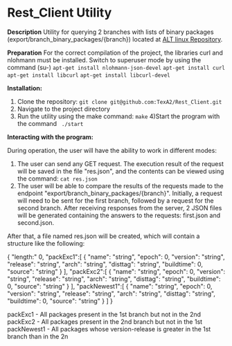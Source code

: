 # Rest_Client Utility

**Description**
Utility for querying 2 branches with lists of binary packages (export/branch_binary_packages/{branch}) located at [ALT linux Repository](https://rdb.altlinux.org/api/).

**Preparation**
For the correct compilation of the project, the libraries curl and nlohmann must be installed.
Switch to superuser mode by using the command (su-)
``` apt-get install nlohmann-json-devel ```
``` apt-get install curl ```
``` apt-get install libcurl ```
``` apt-get install libcurl-devel ```

 
**Installation:**

1) Clone the repository:
``` git clone git@github.com:TexA2/Rest_Client.git ```
2) Navigate to the project directory
3) Run the utility  using the make command:
``` make ```
4)Start the program with the command 
```  ./start ``` 

 
**Interacting with the program:**

During operation, the user will have the ability to work in different modes:
1) The user can send any GET request. The execution result of the request will be saved in the file "res.json",
and the contents can be viewed using the command:
``` cat res.json ```
2) The user will be able to compare the results of the requests made to the endpoint "export/branch_binary_packages/{branch}". 
Initially, a request will need to be sent for the first branch, 
followed by a request for the second branch.
After receiving responses from the server, 2 JSON files will be generated containing the answers to the requests: first.json and second.json.

After that, a file named res.json will be created, which will contain a structure like the following:

{
    "length:" 0,
    "packExc1":[
    {
      "name": "string",
      "epoch": 0,
      "version": "string",
      "release": "string",
      "arch": "string",
      "disttag": "string",
      "buildtime": 0,
      "source": "string"
    }
    ],
    "packExc2":[
    {
      "name": "string",
      "epoch": 0,
      "version": "string",
      "release": "string",
      "arch": "string",
      "disttag": "string",
      "buildtime": 0,
      "source": "string"
    }
    ],
    "packNewest1":[
    {
      "name": "string",
      "epoch": 0,
      "version": "string",
      "release": "string",
      "arch": "string",
      "disttag": "string",
      "buildtime": 0,
      "source": "string"
    }
    ]
}

 

packExc1 - All packages present in the 1st branch but not in the 2nd
packExc2 - All packages present in the 2nd branch but not in the 1st
packNewest1 - All packages whose version-release is greater in the 1st branch than in the 2n
